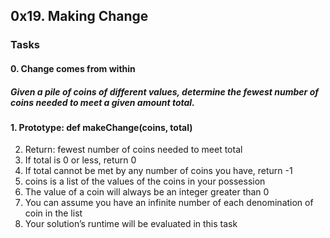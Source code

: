 ## 0x19. Making Change
### Tasks
#### 0. Change comes from within
##### Given a pile of coins of different values, determine the fewest number of coins needed to meet a given amount total.

#### 1. Prototype: def makeChange(coins, total)
2. Return: fewest number of coins needed to meet total
3. If total is 0 or less, return 0
4. If total cannot be met by any number of coins you have, return -1
5. coins is a list of the values of the coins in your possession
6. The value of a coin will always be an integer greater than 0
7. You can assume you have an infinite number of each denomination of coin in the list
8. Your solution’s runtime will be evaluated in this task
